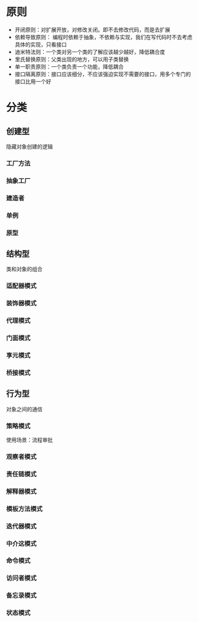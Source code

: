 # 原则

* 开闭原则：对扩展开放，对修改关闭。即不去修改代码，而是去扩展
* 依赖导致原则： 编程时依赖于抽象，不依赖与实现，我们在写代码时不去考虑具体的实现，只看接口
* 迪米特法则：一个类对另一个类的了解应该越少越好，降低耦合度
* 里氏替换原则：父类出现的地方，可以用子类替换
* 单一职责原则：一个类负责一个功能，降低耦合
* 接口隔离原则：接口应该细分，不应该强迫实现不需要的接口，用多个专门的接口比用一个好



# 分类



## 创建型

隐藏对象创建的逻辑



### 工厂方法



### 抽象工厂



### 建造者



### 单例



### 原型



## 结构型



类和对象的组合



### 适配器模式



### 装饰器模式



### 代理模式



### 门面模式



### 享元模式



### 桥接模式



## 行为型

对象之间的通信



### 策略模式

使用场景：流程审批



### 观察者模式



### 责任链模式



### 解释器模式



### 模板方法模式



### 迭代器模式



### 中介这模式



### 命令模式



### 访问者模式



### 备忘录模式



### 状态模式



































































